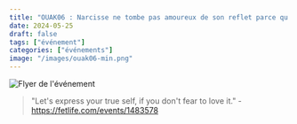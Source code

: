 ```yaml
---
title: "OUAK06 : Narcisse ne tombe pas amoureux de son reflet parce qu'il est beau, mais parce qu'il est le sien."
date: 2024-05-25
draft: false
tags: ["événement"]
categories: ["événements"]
image: "/images/ouak06-min.png"
---
```

![Flyer de l'événement](/images/ouak06-min.png)

> "Let's express your true self, if you don't fear to love it." - https://fetlife.com/events/1483578

